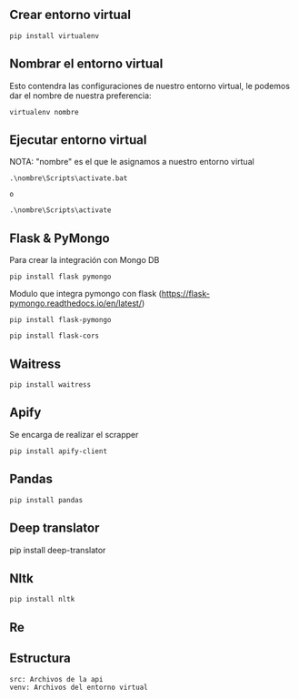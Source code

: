 ## Crear entorno virtual
    
    pip install virtualenv
    
## Nombrar el entorno virtual
Esto contendra las configuraciones de nuestro entorno virtual, le podemos dar el nombre de nuestra preferencia:

    virtualenv nombre

## Ejecutar entorno virtual
NOTA: "nombre" es el que le asignamos a nuestro entorno virtual

    .\nombre\Scripts\activate.bat

    o

    .\nombre\Scripts\activate

## Flask & PyMongo

Para crear la integración con Mongo DB

    pip install flask pymongo

Modulo que integra pymongo con flask (https://flask-pymongo.readthedocs.io/en/latest/)

    pip install flask-pymongo

    pip install flask-cors

## Waitress

    pip install waitress
## Apify

Se encarga de realizar el scrapper

    pip install apify-client

## Pandas

    pip install pandas

## Deep translator

   pip install deep-translator

## Nltk
    
    pip install nltk

## Re

## Estructura

    src: Archivos de la api
    venv: Archivos del entorno virtual

